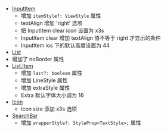- [InputItem](./components/input-item/index.tsx)
  - 增加 `itemStyle?: ViewStyle` 属性
  - textAlign 增加 'right' 选项
  - 把 InputItem clear icon 设置为 x3s
  - InputItem clear 增加 textAlign 值不等于 right 才显示的条件
  - InputItem ios 下的默认高度设置为 44
- [List](./components/list/index.tsx)
- 增加了 noBorder 属性
- [List.Item](./components/list/ListItem.tsx)
  - 增加 `last?: boolean` 属性
  - 增加 LineStyle 属性
  - 增加 extraStyle 属性
  - Extra 默认字体大小调为 16
- [Icon](./components/icon/index.tsx)
  - icon size 添加 x3s 选项
- [SearchBar](./components/search-bar/index.tsx)
  - 增加 `wrapperStyle?: StyleProp<TextStyle>;` 属性
